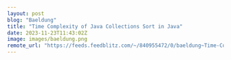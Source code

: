 ```yaml
---
layout: post
blog: "Baeldung"
title: "Time Complexity of Java Collections Sort in Java"
date: 2023-11-23T11:43:02Z
image: images/baeldung.png
remote_url: "https://feeds.feedblitz.com/~/840955472/0/baeldung~Time-Complexity-of-Java-Collections-Sort-in-Java"
---
```


